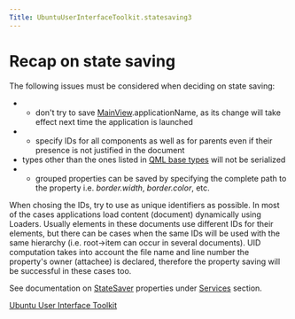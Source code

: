```yaml
---
Title: UbuntuUserInterfaceToolkit.statesaving3
---
```

        
Recap on state saving
=====================

<span class="subtitle"></span>
<span id="details"></span>
The following issues must be considered when deciding on state saving:

-   - don't try to save [MainView](../Ubuntu.Components.MainView.md).applicationName, as its change will take effect next time the application is launched
-   - specify IDs for all components as well as for parents even if their presence is not justified in the document
-   types other than the ones listed in [QML base types](../../sdk-15.04/QtQml.qtqml-typesystem-basictypes.md) will not be serialized
-   - grouped properties can be saved by specifying the complete path to the property i.e. *border.width*, *border.color*, etc.

When chosing the IDs, try to use as unique identifiers as possible. In most of the cases applications load content (document) dynamically using Loaders. Usually elements in these documents use different IDs for their elements, but there can be cases when the same IDs will be used with the same hierarchy (i.e. root-&gt;item can occur in several documents). UID computation takes into account the file name and line number the property's owner (attachee) is declared, therefore the property saving will be successful in these cases too.

See documentation on [StateSaver](../Ubuntu.Components.StateSaver.md) properties under [Services](../UbuntuUserInterfaceToolkit.overview-ubuntu-sdk.md#services) section.

<a href="UbuntuUserInterfaceToolkit.overview-ubuntu-sdk.md" class="nextPage">Ubuntu User Interface Toolkit</a>

